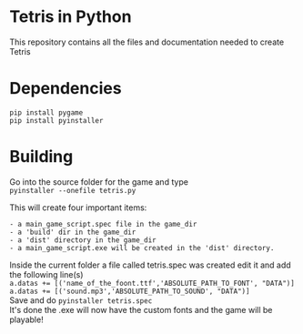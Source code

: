 # Tetris in Python
This repository contains all the files and documentation needed to create Tetris  

# Dependencies
`pip install pygame`  
`pip install pyinstaller`

# Building
Go into the source folder for the game and type  
`pyinstaller --onefile tetris.py`

This will create four important items:
```
- a main_game_script.spec file in the game_dir
- a 'build' dir in the game_dir
- a 'dist' directory in the game_dir
- a main_game_script.exe will be created in the 'dist' directory.
```
Inside the current folder a file called tetris.spec was created edit it and add the following line(s)  
`a.datas += [('name_of_the_foont.ttf','ABSOLUTE_PATH_TO_FONT', "DATA")]`  
`a.datas += [('sound.mp3','ABSOLUTE_PATH_TO_SOUND', "DATA")]`  
Save and do `pyinstaller tetris.spec`  
It's done the .exe will now have the custom fonts and the game will be playable!

